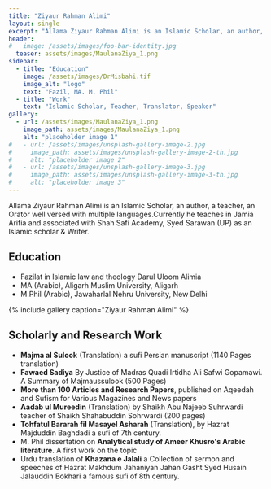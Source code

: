 ```yaml
---
title: "Ziyaur Rahman Alimi"
layout: single
excerpt: "Allama Ziyaur Rahman Alimi is an Islamic Scholar, an author, a teacher, an Orator well versed with multiple languages."
header:
#   image: /assets/images/foo-bar-identity.jpg
  teaser: assets/images/MaulanaZiya_1.png
sidebar:
  - title: "Education"
    image: /assets/images/DrMisbahi.tif
    image_alt: "logo"
    text: "Fazil, MA. M. Phil"
  - title: "Work"
    text: "Islamic Scholar, Teacher, Translator, Speaker"
gallery:
  - url: /assets/images/MaulanaZiya_1.png
    image_path: assets/images/MaulanaZiya_1.png
    alt: "placeholder image 1"
#   - url: /assets/images/unsplash-gallery-image-2.jpg
#     image_path: assets/images/unsplash-gallery-image-2-th.jpg
#     alt: "placeholder image 2"
#   - url: /assets/images/unsplash-gallery-image-3.jpg
#     image_path: assets/images/unsplash-gallery-image-3-th.jpg
#     alt: "placeholder image 3"
---
```


Allama Ziyaur Rahman Alimi is an Islamic Scholar, an author, a teacher, an Orator well
versed with multiple languages.Currently he teaches in Jamia Arifia and associated with
Shah Safi Academy, Syed Sarawan (UP) as an Islamic scholar & Writer.

## Education
- Fazilat in Islamic law and theology Darul Uloom Alimia
- MA (Arabic),  Aligarh Muslim University, Aligarh 
- M.Phil (Arabic), Jawaharlal Nehru University, New Delhi

{% include gallery caption="Ziyaur Rahman Alimi" %}

## Scholarly and Research Work

- **Majma al Sulook** (Translation) a sufi Persian manuscript (1140 Pages translation)
- **Fawaed Sadiya** By Justice of Madras Quadi Irtidha Ali Safwi Gopamawi. A Summary of Majmaussulook (500 Pages)
- **More than 100 Articles and Research Papers**,  published on Aqeedah and Sufism for Various Magazines and News papers
- **Aadab ul Mureedin** (Translation) by Shaikh Abu Najeeb Suhrwardi teacher of Shaikh Shahabuddin Sohrwardi (200 pages)
- **Tohfatul Bararah fil Masayel Asharah** (Translation), by Hazrat Majduddin Baghdadi a sufi of 7th century.
- M. Phil dissertation on **Analytical study of Ameer Khusro's Arabic literature**. A first work on the topic
- Urdu translation of **Khazana e Jalali** a Collection of sermon and speeches of Hazrat Makhdum Jahaniyan Jahan Gasht Syed Husain Jalauddin Bokhari a famous sufi of 8th century.